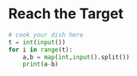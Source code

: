 # Reach the Target

```python
# cook your dish here
t = int(input())
for i in range(t):
    a,b = map(int,input().split())
    print(a-b)
```